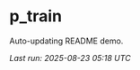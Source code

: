 # p_train

Auto-updating README demo.

<!--START_SECTION:status-->
_Last run: 2025-08-23 05:18 UTC_
<!--END_SECTION:status-->














































































